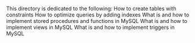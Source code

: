 This directory is dedicated to the following:
How to create tables with constraints
How to optimize queries by adding indexes
What is and how to implement stored procedures and functions in MySQL
What is and how to implement views in MySQL
What is and how to implement triggers in MySQL
